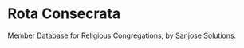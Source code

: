 Rota Consecrata
===============

Member Database for Religious Congregations, by [Sanjose Solutions](www.sanjosesolutions.in).

